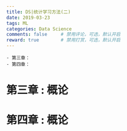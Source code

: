 ```yaml
---
title: DS|统计学习方法(二)
date: 2019-03-23
tags: ML
categories: Data Science
comments: false     # 禁用评论，可选，默认开启
reward: true        # 禁用打赏，可选，默认开启
---
```

```
- 第三章：
- 第四章：
```
<!-- more -->

# 第三章 : 概论
# 第四章 : 概论